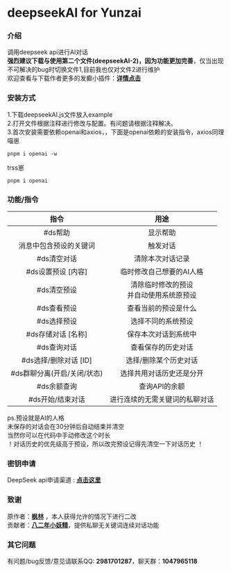# deepseekAI for Yunzai

### 介绍
调用deepseek api进行AI对话  
**强烈建议下载与使用第二个文件(deepseekAI-2)，因为功能更加完善**，仅当出现不可解决的bug时切换文件1,目前我也仅对文件2进行维护  
欢迎查看与下载作者更多的发癫小插件：[**详情点击**](https://github.com/Atri0828a/Yunzai-plugins-by-mo)

### 安装方式

1.下载deepseekAI.js文件放入example  
2.打开文件根据注释进行修改与配置。有问题请根据注释解决。  
3.首次安装需要依赖openai和axios，，下面是openai依赖的安装指令，axios同理  
喵崽
```  
pnpm i openai -w
```  
trss崽  
```  
pnpm i openai
```  

### 功能/指令

| 指令 | 用途 |
|:-------:|:-------:|
| #ds帮助 | 显示帮助 | 
| 消息中包含预设的关键词 | 触发对话 | 
| #ds清空对话 | 清除本次对话记录 |
| #ds设置预设 [内容] | 临时修改自己想要的AI人格 |
| #ds清空预设 | 清除临时修改的预设<br>并自动使用系统原预设 |
| #ds查看预设 | 查看当前的预设是什么 |
| #ds选择预设 | 选择不同的系统预设 |
| #ds存储对话 [名称] | 保存本次对话到系统中 |
| #ds查询对话 | 查看保存的历史对话 |
| #ds选择/删除对话 [ID] | 选择/删除某个历史对话 |
| #ds群聊分离(开启/关闭/状态) | 选择共用对话历史还是分开 |
| #ds余额查询 | 查询API的余额 |
| #ds开始/结束对话 | 进行连续的无需关键词的私聊对话 |

ps.预设就是AI的人格  
未保存的对话会在30分钟后自动结束并清空  
当然你可以在代码中手动修改这个时长  
！对话历史的优先级高于预设，所以改完预设记得先清空一下对话历史 ！

### 密钥申请

DeepSeek api申请渠道 : [**点击这里**](https://platform.deepseek.com/)

### 致谢

原作者：[**枫林**](https://gitee.com/fenglinit)  ，本人获得允许的情况下进行二改  
贡献者：[**八二年小妖精**](https://gitee.com/goblins1982)，提供私聊无关键词连续对话功能

### 其它问题

有问题/bug反馈/意见请联系QQ: **2981701287**，聊天群：**1047965118**  
